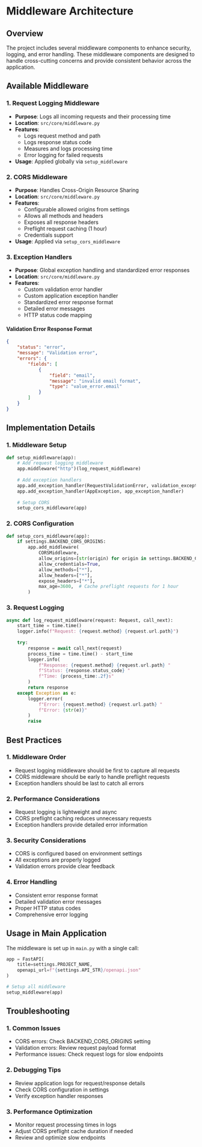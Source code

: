 # Middleware Architecture

## Overview

The project includes several middleware components to enhance security, logging, and error handling. These middleware components are designed to handle cross-cutting concerns and provide consistent behavior across the application.

## Available Middleware

### 1. Request Logging Middleware
- **Purpose**: Logs all incoming requests and their processing time
- **Location**: `src/core/middleware.py`
- **Features**:
  - Logs request method and path
  - Logs response status code
  - Measures and logs processing time
  - Error logging for failed requests
- **Usage**: Applied globally via `setup_middleware`

### 2. CORS Middleware
- **Purpose**: Handles Cross-Origin Resource Sharing
- **Location**: `src/core/middleware.py`
- **Features**:
  - Configurable allowed origins from settings
  - Allows all methods and headers
  - Exposes all response headers
  - Preflight request caching (1 hour)
  - Credentials support
- **Usage**: Applied via `setup_cors_middleware`

### 3. Exception Handlers
- **Purpose**: Global exception handling and standardized error responses
- **Location**: `src/core/middleware.py`
- **Features**:
  - Custom validation error handler
  - Custom application exception handler
  - Standardized error response format
  - Detailed error messages
  - HTTP status code mapping

#### Validation Error Response Format
```json
{
    "status": "error",
    "message": "Validation error",
    "errors": {
        "fields": [
            {
                "field": "email",
                "message": "invalid email format",
                "type": "value_error.email"
            }
        ]
    }
}
```

## Implementation Details

### 1. Middleware Setup
```python
def setup_middleware(app):
    # Add request logging middleware
    app.middleware("http")(log_request_middleware)
    
    # Add exception handlers
    app.add_exception_handler(RequestValidationError, validation_exception_handler)
    app.add_exception_handler(AppException, app_exception_handler)
    
    # Setup CORS
    setup_cors_middleware(app)
```

### 2. CORS Configuration
```python
def setup_cors_middleware(app):
    if settings.BACKEND_CORS_ORIGINS:
        app.add_middleware(
            CORSMiddleware,
            allow_origins=[str(origin) for origin in settings.BACKEND_CORS_ORIGINS],
            allow_credentials=True,
            allow_methods=["*"],
            allow_headers=["*"],
            expose_headers=["*"],
            max_age=3600,  # Cache preflight requests for 1 hour
        )
```

### 3. Request Logging
```python
async def log_request_middleware(request: Request, call_next):
    start_time = time.time()
    logger.info(f"Request: {request.method} {request.url.path}")
    
    try:
        response = await call_next(request)
        process_time = time.time() - start_time
        logger.info(
            f"Response: {request.method} {request.url.path} "
            f"Status: {response.status_code} "
            f"Time: {process_time:.2f}s"
        )
        return response
    except Exception as e:
        logger.error(
            f"Error: {request.method} {request.url.path} "
            f"Error: {str(e)}"
        )
        raise
```

## Best Practices

### 1. Middleware Order
- Request logging middleware should be first to capture all requests
- CORS middleware should be early to handle preflight requests
- Exception handlers should be last to catch all errors

### 2. Performance Considerations
- Request logging is lightweight and async
- CORS preflight caching reduces unnecessary requests
- Exception handlers provide detailed error information

### 3. Security Considerations
- CORS is configured based on environment settings
- All exceptions are properly logged
- Validation errors provide clear feedback

### 4. Error Handling
- Consistent error response format
- Detailed validation error messages
- Proper HTTP status codes
- Comprehensive error logging

## Usage in Main Application

The middleware is set up in `main.py` with a single call:

```python
app = FastAPI(
    title=settings.PROJECT_NAME,
    openapi_url=f"{settings.API_STR}/openapi.json"
)

# Setup all middleware
setup_middleware(app)
```

## Troubleshooting

### 1. Common Issues
- CORS errors: Check BACKEND_CORS_ORIGINS setting
- Validation errors: Review request payload format
- Performance issues: Check request logs for slow endpoints

### 2. Debugging Tips
- Review application logs for request/response details
- Check CORS configuration in settings
- Verify exception handler responses

### 3. Performance Optimization
- Monitor request processing times in logs
- Adjust CORS preflight cache duration if needed
- Review and optimize slow endpoints 